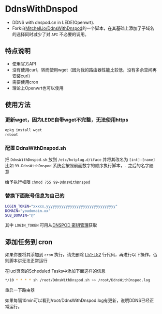 # DdnsWithDnspod

* DDNS with dnspod.cn in LEDE(Openwrt).
* Fork自[MitchellJo/DdnsWithDnspod](https://github.com/MitchellJo/DdnsWithDnspod)的一个脚本，在其基础上添加了子域名的选择同时减少了对 `API` 不必要的调用。

## 特点说明

* 使用官方API
* 没有使用curl，转而使用wget（因为我的路由器性能比较低，没有多余空间再安装curl）
* 需要使用cron
* 理论上Openwrt也可以使用

## 使用方法

### 更新wget，因为LEDE自带wget不完整，无法使用https

```bash
opkg install wget
reboot
```
### 配置 DdnsWithDnspod.sh

把 `DdnsWithDnspod.sh` 放到 `/etc/hotplug.d/iface` 并将其改名为 `[int]-[name]` 比如 `99-DdnsWithDnspod` 系统会按照前面数字的顺序执行脚本，`-` 之后的名字随意

给予执行权限 `chmod 755 99-DdnsWithDnspod`

### 替换下面账号信息为自己的

```bash
LOGIN_TOKEN="xxxxx,yyyyyyyyyyyyyyyyyyyyyyyyyyyyyyyy"
DOMAIN="youdomain.xx"
SUB_DOMAIN="@"
```

其中 `LOGIN_TOKEN` 可用从[DNSPOD 密钥管理](https://console.dnspod.cn/account/token)获取

## 添加任务到 cron

如果你要将其添加到 `cron` 执行，请先删除 [L51-L52](https://github.com/blackyau/DdnsWithDnspod/blob/master/DdnsWithDnspod.sh#L51-L52) 行代码，再进行以下操作，否则脚本讲无法正常运行

在luci页面的Scheduled Tasks中添加下面这样的信息
```bash
*/10 * * * * sh /root/DdnsWithDnspod.sh >> /root/DdnsWithDnspod.log
```
重启一下路由器

如果每隔10min可以看到/root/DdnsWithDnspod.log有更新，说明DDNS已经正常运行。
